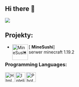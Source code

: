 
## Hi there 👋
<img src="https://cdn.discordapp.com/attachments/755488771306291211/1025429489796264078/banner.png"> </img>
## Projekty:
- [<img align="left" alt="MineSushi" width="52px" src="https://cdn.discordapp.com/attachments/755488771306291211/1025433238333837322/sushimclogo.png" /> **MineSushi**]
- serwer minecraft 1.19.2
### Programming Languages:

<img align="left" alt="Html" width="32px" src="https://simpleicons.org/icons/html5.svg">
<img align="left" alt="Intelj" width="32px" src="https://simpleicons.org/icons/intellijidea.svg">
<img align="left" alt="Photoshop" width="32px" src="https://simpleicons.org/icons/icons/adobephotoshop.svg"> 

